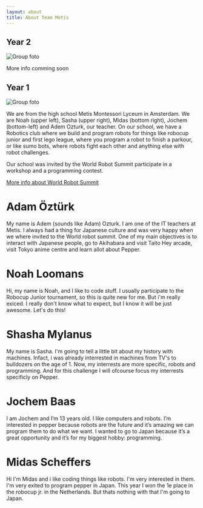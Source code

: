 ```yaml
---
layout: about
title: About Team Metis
---
```


## Year 2

![Group foto]({{site.baseurl}}/assets/img/year-2-group-photo.jpg)

More info comming soon

## Year 1

![Group foto]({{site.baseurl}}/assets/img/pepper-group-photo.jpg)

We are from the high school Metis Montessori Lyceum in Amsterdam. We are Noah (upper left), Sasha (upper right), Midas (bottom right), Jochem (bottom-left) and Adem Ozturk, our teacher. On our school, we have a Robotics club where we build and program robots for things like robocup junior and first lego league, where you program a robot to finish a parkour, or like sumo bots, where robots fight each other and anything else with robot challenges.

Our school was invited by the World Robot Summit participate in a workshop and a programming contest.

[More info about World Robot Summit](http://worldrobotsummit.org/en/)

# Adam Öztürk
My name is Adem (sounds like Adam) Ozturk. I am one of the IT teachers at Metis. I always had a thing for Japanese culture and was very happy when we where invited to the World robot summit. One of my main objectives is to interact with Japanese people, go to Akihabara and visit Taito Hey arcade, visit Tokyo anime centre and learn allot about Pepper.

# Noah Loomans
Hi, my name is Noah, and I like to code stuff. I usually participate to the Robocup Junior tournament, so this is quite new for me. But i'm really exiced. I really don't know what to expect, but I know it will be just awesome. Let's do this!

# Shasha Mylanus
My name is Sasha. I'm going to tell a little bit about my history with machines. Infact, i was already interrested in machines from TV's to bulldozers on the age of 1. Now, my interrests are more specific, robots and programming. And for this challenge I will ofcourse focus my interrests specificly on Pepper.

# Jochem Baas
I am Jochem and I’m 13 years old. I like computers and robots. I’m interested in pepper because robots are the future and it’s amazing we can program them to do what we want. I wanted to go to Japan because it’s a great opportunity and it’s for my biggest hobby: programming.

# Midas Scheffers
Hi I'm Midas and i like coding things like robots. I'm very interested in them. I'm very exited to program pepper in Japan. This year I won the 1e place in the robocup jr. in the Netherlands. But thats  nothing with that I'm going to Japan.
